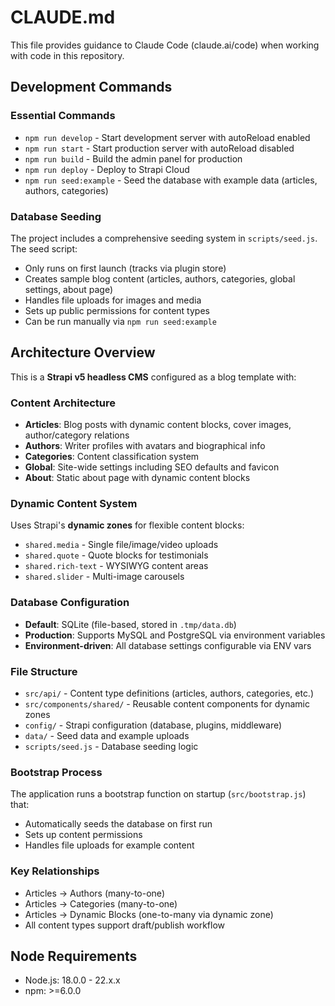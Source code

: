# CLAUDE.md

This file provides guidance to Claude Code (claude.ai/code) when working with code in this repository.

## Development Commands

### Essential Commands
- `npm run develop` - Start development server with autoReload enabled
- `npm run start` - Start production server with autoReload disabled  
- `npm run build` - Build the admin panel for production
- `npm run deploy` - Deploy to Strapi Cloud
- `npm run seed:example` - Seed the database with example data (articles, authors, categories)

### Database Seeding
The project includes a comprehensive seeding system in `scripts/seed.js`. The seed script:
- Only runs on first launch (tracks via plugin store)
- Creates sample blog content (articles, authors, categories, global settings, about page)
- Handles file uploads for images and media
- Sets up public permissions for content types
- Can be run manually via `npm run seed:example`

## Architecture Overview

This is a **Strapi v5 headless CMS** configured as a blog template with:

### Content Architecture
- **Articles**: Blog posts with dynamic content blocks, cover images, author/category relations
- **Authors**: Writer profiles with avatars and biographical info
- **Categories**: Content classification system
- **Global**: Site-wide settings including SEO defaults and favicon
- **About**: Static about page with dynamic content blocks

### Dynamic Content System
Uses Strapi's **dynamic zones** for flexible content blocks:
- `shared.media` - Single file/image/video uploads
- `shared.quote` - Quote blocks for testimonials
- `shared.rich-text` - WYSIWYG content areas  
- `shared.slider` - Multi-image carousels

### Database Configuration
- **Default**: SQLite (file-based, stored in `.tmp/data.db`)
- **Production**: Supports MySQL and PostgreSQL via environment variables
- **Environment-driven**: All database settings configurable via ENV vars

### File Structure
- `src/api/` - Content type definitions (articles, authors, categories, etc.)
- `src/components/shared/` - Reusable content components for dynamic zones
- `config/` - Strapi configuration (database, plugins, middleware)
- `data/` - Seed data and example uploads
- `scripts/seed.js` - Database seeding logic

### Bootstrap Process
The application runs a bootstrap function on startup (`src/bootstrap.js`) that:
- Automatically seeds the database on first run
- Sets up content permissions
- Handles file uploads for example content

### Key Relationships
- Articles → Authors (many-to-one)
- Articles → Categories (many-to-one)  
- Articles → Dynamic Blocks (one-to-many via dynamic zone)
- All content types support draft/publish workflow

## Node Requirements
- Node.js: 18.0.0 - 22.x.x
- npm: >=6.0.0